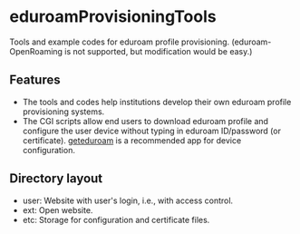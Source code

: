 # eduroamProvisioningTools
Tools and example codes for eduroam profile provisioning. (eduroam-OpenRoaming is not supported, but modification would be easy.)

## Features
- The tools and codes help institutions develop their own eduroam profile provisioning systems.
- The CGI scripts allow end users to download eduroam profile and configure the user device without typing in eduroam ID/password (or certificate). [geteduroam](https://www.geteduroam.app/) is a recommended app for device configuration.

## Directory layout
- user: Website with user's login, i.e., with access control.
- ext: Open website.
- etc: Storage for configuration and certificate files.
